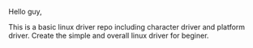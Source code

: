 Hello guy, 

This is a basic linux driver repo including character driver and platform
driver. Create the simple and overall linux driver for beginer.
